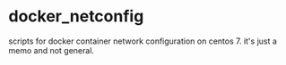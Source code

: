 # docker_netconfig
scripts for docker container network configuration on centos 7. it's just a memo and not general.
